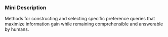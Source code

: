 ### Mini Description

Methods for constructing and selecting specific preference queries that maximize information gain while remaining comprehensible and answerable by humans.
